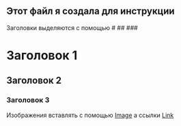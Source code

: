 ## Этот файл я создала для инструкции

Заголовки выделяются с помощью # ## ### 

# Заголовок 1
## Заголовок 2
### Заголовок 3

Изображения вставлять с помощью
[Image](src)
а ссылки 
[Link](url)

